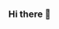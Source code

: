 ### Hi there 👋

<!--

Hola , soy Cesar . Estudie formalmente la Ingenieria Industrial, egresando de la Universidad Experimental Politécnica Antonio José de Sucre (UNEXPO-Venezuela), con más de 20 años de experiencia en consultoria de ingeniería y construcción area de instrumentacion y coordinacion de disciplinas. participando en el desarrollo de proyectos multidisciplinarios en diferentes etapas: Visualización, Conceptualización, Definición e Implementación, de acuerdo a las normas y estándares internacionales.
Manejo las  herramientas informáticas habituales procedsador de palabras, hojas de calculo, Autocad. Actualmente estoy implementando planes de mantenimiento, diseño ,mejoras y reparaciones de vehiculos verdes impulsados por electricidad. Tambien estoy reconvirtiendo al area TI para en la cual ya soy egresado del Bootcamp de Java Full Stack Trainee para el desarrollo de Aplicaciones informáticas.

Atencedentes laborales

EL INGENIERO SPA – Agosto 2018 - Marzo 2020 Santiago de Chile-Chile
Rol del puesto : Supervisor de Bodega 
Descripción del cargo:
• Dirigir y supervisar las actividades de recepción, despacho, registro y control de los pedidos recibidos.
• El adecuado manejo de inventarios.
• Seguimientos a la planificación, gestión y control administrativo y de los recursos asignados.

COMERCIALIZADORA DING YING, Diciembre 2016 -julio 2018 – Santiago de Chile – Chile. 
Rol del puesto : Técnico Mecánico / Ventas.
Descripción del cargo:
• Revisión de las unidades importadas desde China para la verificación del correcto funcionamiento
de las partes electromecánicas y demás componentes.
• Venta al Mayor y Detal. •

Petróleos de Venezuela S.A. Junio 2008- Marzo 2017 Caracas- Venezuela
Rol del puesto: Líder de Proyectos 
Descripción del cargo:
• Coordinar, Integrar y supervisar la elaboración de la ingeniería entre las diferentes disciplinas que intervienen en la ejecución del proyecto.
• Supervisión de consultoras de elaboración de ingenierías.
• Seguimientos a la planificación, gestión y control administrativo y de los recursos asignados.

Empresa Y&V Ingeniería y Construcción Septiembre 2006- Junio 2008 Caracas - Venezuela
Rol del puesto: Líder de Instrumentación 
Descripción del cargo:     
• Supervisar la elaboración de la ingeniería de la disciplina de instrumentación y control de procesos.
• Seguimiento a la planificación, gestión y control administrativo de los recursos asignados.
• Revisar ofertas técnicas y términos de referencias para la contratación de servicios a nuestros
clientes internos y externos.
• Análisis y presentación de resultados de avance y costos de proyectos a la gerencia para la toma de
decisiones.

Petróleos de Venezuela S.A. Julio 2004- Agosto 2006 Valencia- Venezuela
Rol del puesto: Líder de Instrumentación Servicios Industriales 
Descripción del cargo:
• Supervisar la elaboración de la ingeniería de la disciplina de instrumentación y control de procesos.
• Dar seguimiento a la planificación, gestión y control administrativo de los recursos asignados.
• Ingeniería de campo, asistencia técnica a los supervisores de planta de refinación, confiabilidad y
mantenimiento.
• Supervisión de contratista de obra.

Yanes y Asociados. Enero 2001- Julio 2004 Caracas- Venezuela
Rol del puesto : Ingeniero de Proyectos Descripción del cargo:
• Desarrollo de la ingeniería básica y detalle, especificaciones de instrumentos, hoja de datos de instrumentos, plano de simbología, revisión de P&ID y PFD, arquitectura de control, cómputos métricos, lista de materiales, ubicación de instrumentos, ruta de canalizaciones, índices y demás documentos de ingeniería.

Process Plant Contractor. Enero 2000- octubre 2000 Caracas- Venezuela
Rol del Puesto: Ingeniero de Proyectos
Descripción del cargo:
• Levantamiento de información en campo y actualización de todos los Diagramas de Tuberías e instrumentación y diagrama de flujo de las diferentes plantas de producción que conforman la Refinería.
• Revisión de: Especificaciones de instrumentos, hoja de datos e instrumentos, planos de simbología, ubicación de instrumentos, ruta de canalizaciones.

Antecedentes Académicos

• 2014-2015 MBA en gerencia de la Industria de Hidrocarburos Caribbean International University, Word Trade Center Curacao, Piscadera Bay.
• 1989-1994 Ingeniero Industrial
Universidad Experimental Politécnica Antonio José de Sucre, Vicerrectorado Luis Caballero Mejías. UNEXPO Caracas- Venezuela.
Cursos
• Feb-2021 Bootcamp de Java Full Stack Trainee
Idiomas:
Inglés: Avanzado escrito y hablado


--!>
